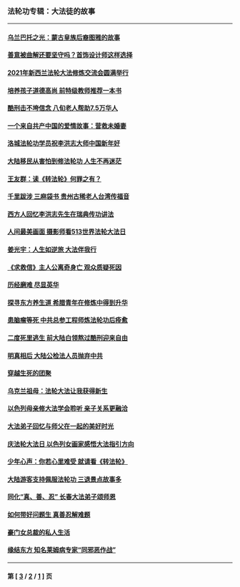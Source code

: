 ### 法轮功专辑：大法徒的故事
---
#### [乌兰巴托之光：蒙古皇族后裔图雅的故事](../../pages/nf1147481/n13155759.md?12210430) 
#### [善意被曲解还要坚守吗？首饰设计师这样选择](../../pages/nf1147481/n13077575.md?12210430) 
#### [2021年新西兰法轮大法修炼交流会圆满举行](../../pages/nf1147481/n13033149.md?12210430) 
#### [培养孩子道德高尚 前特级教师推荐一本书](../../pages/nf1147481/n12938640.md?12210430) 
#### [酷刑击不垮信念 八旬老人帮助7.5万华人](../../pages/nf1147481/n12880712.md?12210430) 
#### [一个来自共产中国的爱情故事：营救未婚妻](../../pages/nf1147481/n12778386.md?12210430) 
#### [洛城法轮功学员祝李洪志大师中国新年好](../../pages/nf1147481/n12724685.md?12210430) 
#### [大陆移民从害怕到修法轮功 人生不再迷茫](../../pages/nf1147481/n12414325.md?12210430) 
#### [王友群：读《转法轮》何罪之有？](../../pages/nf1147481/n12408647.md?12210430) 
#### [千里跋涉 三麻袋书 贵州古稀老人台湾传福音](../../pages/nf1147481/n12198750.md?12210430) 
#### [西方人回忆李洪志先生在瑞典传功讲法](../../pages/nf1147481/n12099607.md?12210430) 
#### [人间最美画面 摄影师看513世界法轮大法日](../../pages/nf1147481/n12094118.md?12210430) 
#### [姜光宇：人生如逆旅 大法伴我行](../../pages/nf1147481/n12088664.md?12210430) 
#### [《求救信》主人公离奇身亡 观众质疑死因](../../pages/nf1147481/n11845215.md?12210430) 
#### [历经磨难 尽显英华](../../pages/nf1147481/n11723297.md?12210430) 
#### [探寻东方养生道 希腊青年在修炼中得到升华](../../pages/nf1147481/n11494502.md?12210430) 
#### [患脑瘤等死 中共总参工程师炼法轮功后痊愈](../../pages/nf1147481/n11466682.md?12210430) 
#### [二度死里逃生 前大陆白领熬过酷刑迎来自由](../../pages/nf1147481/n11368594.md?12210430) 
#### [明真相后 大陆公检法人员抛弃中共](../../pages/nf1147481/n11358618.md?12210430) 
#### [穿越生死的团聚](../../pages/nf1147481/n11258922.md?12210430) 
#### [乌克兰祖母：法轮大法让我获得新生](../../pages/nf1147481/n11269457.md?12210430) 
#### [以色列母亲修大法学会聆听 亲子关系更融洽](../../pages/nf1147481/n11268195.md?12210430) 
#### [大法弟子回忆与师父在一起的美好时光](../../pages/nf1147481/n11267759.md?12210430) 
#### [庆法轮大法日 以色列女画家感悟大法指引方向](../../pages/nf1147481/n11267735.md?12210430) 
#### [少年心声：你若心里难受 就请看《转法轮》](../../pages/nf1147481/n11267496.md?12210430) 
#### [大陆游客支持佩服法轮功 三退景点故事多](../../pages/nf1147481/n11267378.md?12210430) 
#### [同化“真、善、忍” 长春大法弟子颂师恩](../../pages/nf1147481/n11266497.md?12210430) 
#### [如何带好问题生 真善忍解难题](../../pages/nf1147481/n11243655.md?12210430) 
#### [豪门女总裁的私人生活](../../pages/nf1147481/n10127794.md?12210430) 
#### [缘结东方 知名莱姆病专家“同邪恶作战”](../../pages/nf1147481/n10682468.md?12210430) 

---
#### 第 [ [3](./3.md?12210430) / [2](./2.md?12210430) / [1](./1.md?12210430) ] 页
